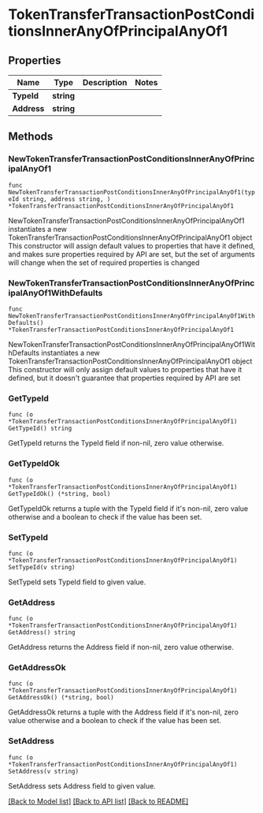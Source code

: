 # TokenTransferTransactionPostConditionsInnerAnyOfPrincipalAnyOf1

## Properties

Name | Type | Description | Notes
------------ | ------------- | ------------- | -------------
**TypeId** | **string** |  | 
**Address** | **string** |  | 

## Methods

### NewTokenTransferTransactionPostConditionsInnerAnyOfPrincipalAnyOf1

`func NewTokenTransferTransactionPostConditionsInnerAnyOfPrincipalAnyOf1(typeId string, address string, ) *TokenTransferTransactionPostConditionsInnerAnyOfPrincipalAnyOf1`

NewTokenTransferTransactionPostConditionsInnerAnyOfPrincipalAnyOf1 instantiates a new TokenTransferTransactionPostConditionsInnerAnyOfPrincipalAnyOf1 object
This constructor will assign default values to properties that have it defined,
and makes sure properties required by API are set, but the set of arguments
will change when the set of required properties is changed

### NewTokenTransferTransactionPostConditionsInnerAnyOfPrincipalAnyOf1WithDefaults

`func NewTokenTransferTransactionPostConditionsInnerAnyOfPrincipalAnyOf1WithDefaults() *TokenTransferTransactionPostConditionsInnerAnyOfPrincipalAnyOf1`

NewTokenTransferTransactionPostConditionsInnerAnyOfPrincipalAnyOf1WithDefaults instantiates a new TokenTransferTransactionPostConditionsInnerAnyOfPrincipalAnyOf1 object
This constructor will only assign default values to properties that have it defined,
but it doesn't guarantee that properties required by API are set

### GetTypeId

`func (o *TokenTransferTransactionPostConditionsInnerAnyOfPrincipalAnyOf1) GetTypeId() string`

GetTypeId returns the TypeId field if non-nil, zero value otherwise.

### GetTypeIdOk

`func (o *TokenTransferTransactionPostConditionsInnerAnyOfPrincipalAnyOf1) GetTypeIdOk() (*string, bool)`

GetTypeIdOk returns a tuple with the TypeId field if it's non-nil, zero value otherwise
and a boolean to check if the value has been set.

### SetTypeId

`func (o *TokenTransferTransactionPostConditionsInnerAnyOfPrincipalAnyOf1) SetTypeId(v string)`

SetTypeId sets TypeId field to given value.


### GetAddress

`func (o *TokenTransferTransactionPostConditionsInnerAnyOfPrincipalAnyOf1) GetAddress() string`

GetAddress returns the Address field if non-nil, zero value otherwise.

### GetAddressOk

`func (o *TokenTransferTransactionPostConditionsInnerAnyOfPrincipalAnyOf1) GetAddressOk() (*string, bool)`

GetAddressOk returns a tuple with the Address field if it's non-nil, zero value otherwise
and a boolean to check if the value has been set.

### SetAddress

`func (o *TokenTransferTransactionPostConditionsInnerAnyOfPrincipalAnyOf1) SetAddress(v string)`

SetAddress sets Address field to given value.



[[Back to Model list]](../README.md#documentation-for-models) [[Back to API list]](../README.md#documentation-for-api-endpoints) [[Back to README]](../README.md)


